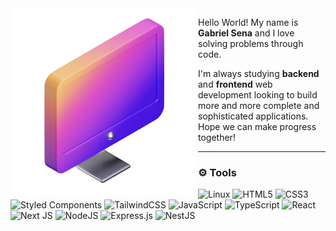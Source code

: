 <img src="computer.png" min-width="300px" max-width="300px" width="300px" align="left">

<p align="left"> 
Hello World! My name is <strong>Gabriel Sena</strong> and I love solving problems through code. 
</p>

<p>I'm always studying <strong>backend</strong> and <strong>frontend</strong> web development looking to build more and more complete and sophisticated applications. Hope we can make progress together!</p>

---

### :gear: Tools
![Linux](https://img.shields.io/badge/Linux-white?style=flat&logo=linux&logoColor=black)
![HTML5](https://img.shields.io/badge/HTML5-3F00E1.svg?style=flat&logo=html5&logoColor=white)
![CSS3](https://img.shields.io/badge/CSS3-3F00E1.svg?style=flat&logo=css3&logoColor=white)
![Styled Components](https://img.shields.io/badge/Styled--Components-3F00E1?style=flat&logo=styled-components&logoColor=white)
![TailwindCSS](https://img.shields.io/badge/Tailwindcss-3F00E1.svg?style=flat&logo=tailwind-css&logoColor=white)
![JavaScript](https://img.shields.io/badge/Javascript-3F00E1.svg?style=flat&logo=javascript&logoColor=white)
![TypeScript](https://img.shields.io/badge/Typescript-3F00E1.svg?style=flat&logo=typescript&logoColor=white)
![React](https://img.shields.io/badge/React-3F00E1.svg?style=flat&logo=react&logoColor=white)
![Next JS](https://img.shields.io/badge/Next.js-3F00E1?style=flat&logo=next.js&logoColor=white)
![NodeJS](https://img.shields.io/badge/Node.js-3F00E1?style=flat&logo=node.js&logoColor=white)
![Express.js](https://img.shields.io/badge/Express.js-3F00E1.svg?style=flat&logo=express&logoColor=white)
![NestJS](https://img.shields.io/badge/NestJS-3F00E1.svg?style=flat&logo=nestjs&logoColor=white)

<!--- ![Terraform](https://img.shields.io/badge/Portfolio-6610F2.svg?style=for-the-badge&logoColor=white) --->
  
